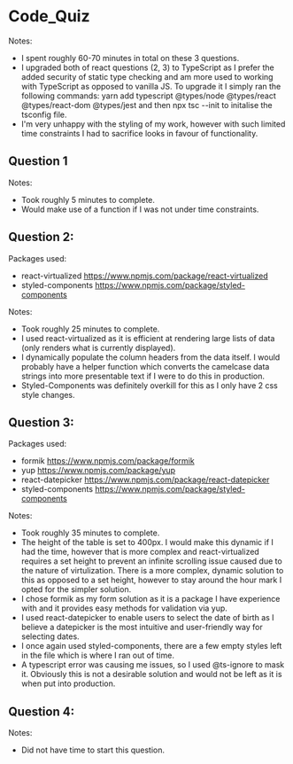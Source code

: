 # Code_Quiz
Notes:
- I spent roughly 60-70 minutes in total on these 3 questions.
- I upgraded both of react questions (2, 3) to TypeScript as I prefer the added security of static type checking and am more used to working with TypeScript as opposed to vanilla JS. To upgrade it I simply ran the following commands: yarn add typescript @types/node @types/react @types/react-dom @types/jest and then npx tsc --init to initalise the tsconfig file.
- I'm very unhappy with the styling of my work, however with such limited time constraints I had to sacrifice looks in favour of functionality. 

## Question 1
Notes:
- Took roughly 5 minutes to complete.
- Would make use of a function if I was not under time constraints.

## Question 2:
Packages used:
- react-virtualized https://www.npmjs.com/package/react-virtualized
- styled-components https://www.npmjs.com/package/styled-components

Notes:
- Took roughly 25 minutes to complete.
- I used react-virtualized as it is efficient at rendering large lists of data (only renders what is currently displayed).
- I dynamically populate the column headers from the data itself. I would probably have a helper function which converts the camelcase data strings into more presentable text if I were to do this in production.
- Styled-Components was definitely overkill for this as I only have 2 css style changes.

## Question 3:
Packages used:
- formik https://www.npmjs.com/package/formik
- yup https://www.npmjs.com/package/yup
- react-datepicker https://www.npmjs.com/package/react-datepicker
- styled-components https://www.npmjs.com/package/styled-components

Notes:
- Took roughly 35 minutes to complete.
- The height of the table is set to 400px. I would make this dynamic if I had the time, however that is more complex and react-virtualized requires a set height to prevent an infinite scrolling issue caused due to the nature of virtulization. There is a more complex, dynamic solution to this as opposed to a set height, however to stay around the hour mark I opted for the simpler solution.
- I chose formik as my form solution as it is a package I have experience with and it provides easy methods for validation via yup.
- I used react-datepicker to enable users to select the date of birth as I believe a datepicker is the most intuitive and user-friendly way for selecting dates.
- I once again used styled-components, there are a few empty styles left in the file which is where I ran out of time.
- A typescript error was causing me issues, so I used @ts-ignore to mask it. Obviously this is not a desirable solution and would not be left as it is when put into production.

## Question 4:
Notes:
- Did not have time to start this question.

